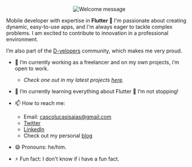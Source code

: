 <p align="center">
		<img alt="Welcome message" 
         src="https://readme-typing-svg.herokuapp.com?font=Cascadia+Code+PL&weight=500&size=30&pause=1000&center=true&vCenter=true&random=false&width=435&lines=Hey!+I'm+Lucas+%F0%9F%91%8B%F0%9F%8F%BB"
    />
</p>

Mobile developer with expertise in **Flutter 💙** I'm passionate about creating dynamic, easy-to-use apps, and I'm always eager to tackle complex problems. I am excited to contribute to innovation in a professional environment.

I’m also part of the [D-velopers](https://www.d-velopers.com/) community, which makes me very proud.

- 🔭 I’m currently working as a freelancer and on my own projects, i’m open to work.
	- *Check one out in my latest projects [here](https://github.com/isaias-alt/wikicinema).*
  
- 🌱 I’m currently learning everything about Flutter 💙 I’m not stopping!
  
- 📫 How to reach me:
    - Email: cascolucasisaias@gmail.com
    - [Twitter](https://twitter.com/lucascodev)
    - [LinkedIn](https://www.linkedin.com/in/lucascodev/)
    - Check out my personal [blog](https://fluttermania-dev.vercel.app/)
  
- 😄 Pronouns: he/him.
  
- ⚡ Fun fact: I don't know if i have a fun fact.

